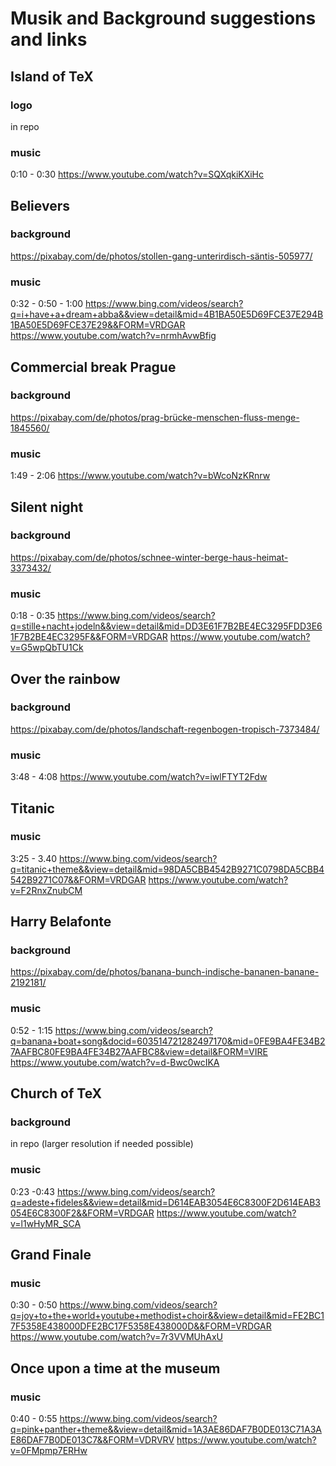 # Musik and Background suggestions and links

## Island of TeX

### logo
in repo

### music

﻿0:10 - 0:30
https://www.youtube.com/watch?v=SQXqkiKXiHc

## Believers 

### background

https://pixabay.com/de/photos/stollen-gang-unterirdisch-säntis-505977/

### music

0:32 - 0:50 - 1:00
https://www.bing.com/videos/search?q=i+have+a+dream+abba&&view=detail&mid=4B1BA50E5D69FCE37E294B1BA50E5D69FCE37E29&&FORM=VRDGAR
https://www.youtube.com/watch?v=nrmhAvwBfig

## Commercial break Prague

### background

https://pixabay.com/de/photos/prag-brücke-menschen-fluss-menge-1845560/

### music

1:49 - 2:06
https://www.youtube.com/watch?v=bWcoNzKRnrw

## Silent night

### background

https://pixabay.com/de/photos/schnee-winter-berge-haus-heimat-3373432/

### music

﻿0:18 - 0:35
https://www.bing.com/videos/search?q=stille+nacht+jodeln&&view=detail&mid=DD3E61F7B2BE4EC3295FDD3E61F7B2BE4EC3295F&&FORM=VRDGAR
https://www.youtube.com/watch?v=G5wpQbTU1Ck


## Over the rainbow

### background

https://pixabay.com/de/photos/landschaft-regenbogen-tropisch-7373484/

### music

3:48 - 4:08
https://www.youtube.com/watch?v=iwlFTYT2Fdw

## Titanic

### music

3:25 - 3.40
https://www.bing.com/videos/search?q=titanic+theme&&view=detail&mid=98DA5CBB4542B9271C0798DA5CBB4542B9271C07&&FORM=VRDGAR
https://www.youtube.com/watch?v=F2RnxZnubCM


## Harry Belafonte

### background

https://pixabay.com/de/photos/banana-bunch-indische-bananen-banane-2192181/

### music

0:52 - 1:15
https://www.bing.com/videos/search?q=banana+boat+song&docid=603514721282497170&mid=0FE9BA4FE34B27AAFBC80FE9BA4FE34B27AAFBC8&view=detail&FORM=VIRE
https://www.youtube.com/watch?v=d-Bwc0wcIKA

## Church of TeX

### background 
 
in repo (larger resolution if needed possible)

### music
0:23 -0:43
https://www.bing.com/videos/search?q=adeste+fideles&&view=detail&mid=D614EAB3054E6C8300F2D614EAB3054E6C8300F2&&FORM=VRDGAR
https://www.youtube.com/watch?v=l1wHyMR_SCA


## Grand Finale

### music

0:30 - 0:50
https://www.bing.com/videos/search?q=joy+to+the+world+youtube+methodist+choir&&view=detail&mid=FE2BC17F5358E438000DFE2BC17F5358E438000D&&FORM=VRDGAR
https://www.youtube.com/watch?v=7r3VVMUhAxU


## Once upon a time at the museum

### music 

0:40 - 0:55
https://www.bing.com/videos/search?q=pink+panther+theme&&view=detail&mid=1A3AE86DAF7B0DE013C71A3AE86DAF7B0DE013C7&&FORM=VDRVRV
https://www.youtube.com/watch?v=0FMpmp7ERHw
